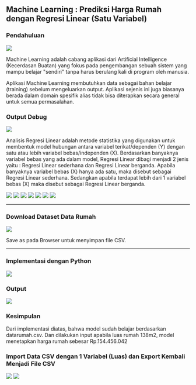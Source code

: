 ## Machine Learning : Prediksi Harga Rumah dengan Regresi Linear (Satu Variabel)

### Pendahuluan
<img src="/pythondatascience/images/MachineLearning.jpg?raw=true"/>

Machine Learning adalah cabang aplikasi dari Artificial Intelligence (Kecerdasan Buatan) yang fokus pada pengembangan sebuah sistem yang mampu belajar "sendiri" tanpa harus berulang kali di program oleh manusia.

Aplikasi Machine Learning membutuhkan data sebagai bahan belajar (training) sebelum mengeluarkan output. Aplikasi sejenis ini juga biasanya berada dalam domain spesifik alias tidak bisa diterapkan secara general untuk semua permasalahan. 

### Output Debug
<img src="/pythondatascience/images/RegresiLinear0.jpg?raw=true"/>

Analisis Regresi Linear adalah metode statistika yang digunakan untuk membentuk model hubungan antara variabel terikat/dependen (Y) dengan satu atau lebih variabel bebas/independen (X). Berdasarkan banyaknya variabel bebas yang ada dalam model, Regresi Linear dibagi menjadi 2 jenis yaitu : Regresi Linear sederhana dan Regresi Linear berganda. Apabila banyaknya variabel bebas (X) hanya ada satu, maka disebut sebagai Regresi Linear sederhana. Sedangkan apabila terdapat lebih dari 1 variabel bebas (X) maka disebut sebagai Regresi Linear berganda.

<img src="/pythondatascience/images/RegresiLinear1.jpg?raw=true"/>
<img src="/pythondatascience/images/RegresiLinear2.jpg?raw=true"/>
<img src="/pythondatascience/images/RegresiLinear3.jpg?raw=true"/>
<img src="/pythondatascience/images/RegresiLinear4Revisi1.jpg?raw=true"/>
<img src="/pythondatascience/images/RegresiLinear5.jpg?raw=true"/>
<img src="/pythondatascience/images/RegresiLinear6.jpg?raw=true"/>
<img src="/pythondatascience/images/RegresiLinear7.jpg?raw=true"/>

***

### Download Dataset Data Rumah
[![](https://img.shields.io/badge/Data%20Spotify-Download%20Disini-critical?style=for-the-badge&logo=mathworks&logoColor=FFF)](https://github.com/kevinperdana/kevinperdana.github.io/raw/master/pythondatascience/datarumah.csv)

Save as pada Browser untuk menyimpan file CSV.

***

### Implementasi dengan Python
<img src="/pythondatascience/images/RegresiLinearCode1.jpg?raw=true"/>

### Output
<img src="/pythondatascience/images/RegresiLinearCode3.jpg?raw=true"/>

### Kesimpulan
Dari implementasi diatas, bahwa model sudah belajar berdasarkan datarumah.csv. Dan dilakukan input apabila luas rumah 138m2, model menetapkan harga rumah sebesar Rp.154.456.042

### Import Data CSV dengan 1 Variabel (Luas) dan Export Kembali Menjadi File CSV
<img src="/pythondatascience/images/RegresiLinear8.jpg?raw=true"/>
<img src="/pythondatascience/images/RegresiLinear9.jpg?raw=true"/>
